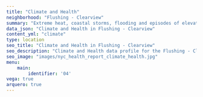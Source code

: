 ```yaml
---
title: "Climate and Health"
neighborhood: "Flushing - Clearview"
summary: "Extreme heat, coastal storms, flooding and episodes of elevated ozone are climate-related hazards that may increase with climate change and have important public health impacts in New York City. Extreme weather can cause power outages, which also threaten public health. This report provides neighborhood indicators of climate-related hazards, vulnerability and health impacts."
data_json: "Climate and Health in Flushing - Clearview"
content_yml: "climate"
type: location
seo_title: "Climate and Health in Flushing - Clearview"
seo_description: "Climate and Health data profile for the Flushing - Clearview neighborhood of NYC."
seo_image: "images/nyc_health_report_climate_health.jpg"
menu:
    main:
        identifier: '04'
vega: true
arquero: true
---
```

